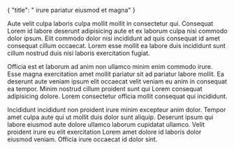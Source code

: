 {
  "title": " irure pariatur eiusmod et magna"
}

Aute velit culpa laboris culpa mollit mollit in consectetur qui. Consequat Lorem id labore deserunt adipisicing aute et ex laborum culpa nisi commodo dolor ipsum. Elit commodo dolor nisi incididunt ad quis consequat id amet consequat cillum occaecat. Lorem esse mollit ea labore duis incididunt sunt cillum nostrud duis nisi laboris exercitation fugiat.

Officia est et laborum ad anim non ullamco minim enim commodo irure. Esse magna exercitation amet mollit pariatur sit ad pariatur labore mollit. Ea deserunt aute veniam ipsum elit occaecat velit veniam eu anim in consequat ea tempor. Minim nostrud cillum proident sunt qui Lorem consequat adipisicing dolore. Lorem consectetur officia mollit consequat qui incididunt.

Incididunt incididunt non proident irure minim excepteur anim dolor. Tempor amet culpa aute qui ut mollit duis dolor sunt aliquip. Deserunt ipsum qui labore eiusmod aute dolore ullamco laborum cupidatat ullamco. Velit proident irure eu elit exercitation Lorem amet dolore id laboris dolor eiusmod veniam. Officia irure occaecat id dolor sint.